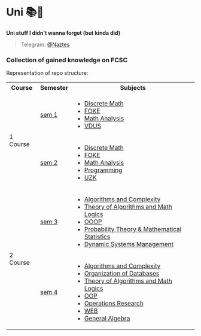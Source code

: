 # Uni 📚🚬
**Uni stuff I didn’t wanna forget (but kinda did)**

> Telegram: [@Naztes](https://t.me/Naztes)
### Collection of gained knowledge on FCSC  

Representation of repo structure:

<table>
<tr>
  <th>Course</th>
  <th>Semester</th>
  <th>Subjects</th>
</tr>

<tr>
  <td rowspan="2">1 Course</td>
  <td><a href="https://github.com/naztes0/University/tree/main/sem1">sem 1</a></td>   
  <td>
    <ul>
      <li><a href="https://github.com/naztes0/University/tree/main/sem1/DM">Discrete Math</a></li>
      <li><a href="https://github.com/naztes0/University/tree/main/sem1/FOKE">FOKE</a></li>
      <li><a href="https://github.com/naztes0/University/tree/main/sem1/MathAnalysis">Math Analysis</a></li>
      <li><a href="https://github.com/naztes0/University/tree/main/sem1/VDUS">VDUS</a></li>
    </ul>
  </td>
</tr>

<tr>
  <td><a href="https://github.com/naztes0/University/tree/main/sem2">sem 2</a></td>
  <td>
    <ul>
      <li><a href="https://github.com/naztes0/University/tree/main/sem2/DM">Discrete Math</a></li>
      <li><a href="https://github.com/naztes0/University/tree/main/sem2/foke">FOKE</a></li>
      <li><a href="https://github.com/naztes0/University/tree/main/sem2/mathAnal">Math Analysis</a></li>
      <li><a href="https://github.com/naztes0/University/tree/main/sem2/proga">Programming</a></li>
      <li><a href="https://github.com/naztes0/University/tree/main/sem2/uzk">UZK</a></li>
    </ul>
  </td>
</tr>

<tr>
  <td rowspan="2">2 Course</td>
  <td><a href="https://github.com/naztes0/University/tree/main/sem3">sem 3</a></td>   
  <td>
    <ul>
      <li><a href="https://github.com/naztes0/University/tree/main/sem3/Algorithms">Algorithms and Complexity</a></li>
      <li><a href="https://github.com/naztes0/University/tree/main/sem3/MathLogic">Theory of Algorithms and Math Logics</a></li>
      <li><a href="https://github.com/naztes0/University/tree/main/sem3/OOOP">OOOP</a></li>
      <li><a href="https://github.com/naztes0/University/tree/main/sem3/ThProbab">Probability Theory & Mathematical Statistics</a></li>
      <li><a href="https://github.com/naztes0/University/tree/main/sem3/UDS">Dynamic Systems Management</a></li>
    </ul>
  </td>
</tr>

<tr>
  <td><a href="https://github.com/naztes0/University/tree/main/sem4">sem 4</a></td>
  <td>
    <ul>
      <li><a href="https://github.com/naztes0/University/tree/main/sem4/Algorithms">Algorithms and Complexity</a></li>
      <li><a href="https://github.com/naztes0/University/tree/main/sem4/DB">Organization of Databases</a></li>
      <li><a href="https://github.com/naztes0/University/tree/main/sem4/MathLogic">Theory of Algorithms and Math Logics</a></li>
      <li><a href="https://github.com/naztes0/University/tree/main/sem4/OOP">OOP</a></li>
      <li><a href="https://github.com/naztes0/University/tree/main/sem4/OperationsResearch">Operations Research</a></li>
      <li><a href="https://github.com/naztes0/University/tree/main/sem4/Web">WEB</a></li>
      <li><a href="https://github.com/naztes0/University/tree/main/sem4/ZA">General Algebra</a></li>
    </ul>
  </td>
</tr>
</table>
